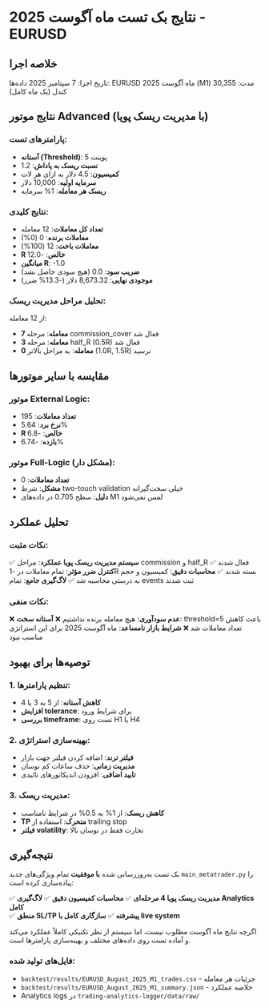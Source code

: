# نتایج بک تست ماه آگوست 2025 - EURUSD

## خلاصه اجرا

تاریخ اجرا: 7 سپتامبر 2025
داده‌ها: EURUSD ماه آگوست 2025 (M1)
مدت: 30,355 کندل (یک ماه کامل)

## نتایج موتور Advanced (با مدیریت ریسک پویا)

### پارامترهای تست:
- **آستانه (Threshold)**: 5 پوینت
- **نسبت ریسک به پاداش**: 1.2
- **کمیسیون**: 4.5 دلار به ازای هر لات
- **سرمایه اولیه**: 10,000 دلار
- **ریسک هر معامله**: 1% سرمایه

### نتایج کلیدی:
- **تعداد کل معاملات**: 12 معامله
- **معاملات برنده**: 0 (0%)
- **معاملات باخت**: 12 (100%)
- **R خالص**: -12.0
- **میانگین R**: -1.0
- **ضریب سود**: 0.0 (هیچ سودی حاصل نشد)
- **موجودی نهایی**: 8,673.32 دلار (-13.3% ضرر)

### تحلیل مراحل مدیریت ریسک:
از 12 معامله:
- **7 معامله**: مرحله commission_cover فعال شد
- **3 معامله**: مرحله half_R (0.5R) فعال شد
- **0 معامله**: به مراحل بالاتر (1.0R, 1.5R) نرسید

## مقایسه با سایر موتورها

### موتور External Logic:
- **تعداد معاملات**: 195
- **نرخ برد**: 5.64%
- **R خالص**: -6.8
- **بازده**: -6.74%

### موتور Full-Logic (مشکل دار):
- **تعداد معاملات**: 0
- **مشکل**: شرط two-touch validation خیلی سخت‌گیرانه
- **دلیل**: سطح 0.705 در داده‌های M1 لمس نمی‌شود

## تحلیل عملکرد

### نکات مثبت:
✅ **سیستم مدیریت ریسک پویا عملکرد**: مراحل commission و half_R فعال شدند
✅ **کنترل ضرر مؤثر**: تمام معاملات در -1R بسته شدند
✅ **محاسبات دقیق**: کمیسیون و حجم به درستی محاسبه شد
✅ **لاگ‌گیری جامع**: تمام events ثبت شدند

### نکات منفی:
❌ **عدم سودآوری**: هیچ معامله برنده نداشتیم
❌ **آستانه سخت**: threshold=5 باعث کاهش تعداد معاملات شد
❌ **شرایط بازار نامساعد**: ماه آگوست 2025 برای این استراتژی مناسب نبود

## توصیه‌ها برای بهبود

### 1. تنظیم پارامترها:
- **کاهش آستانه**: از 5 به 3 یا 4
- **افزایش tolerance**: برای شرایط ورود
- **بررسی timeframe**: تست روی H1 یا H4

### 2. بهینه‌سازی استراتژی:
- **فیلتر ترند**: اضافه کردن فیلتر جهت بازار
- **مدیریت زمانی**: حذف ساعات کم نوسان
- **تایید اضافی**: افزودن اندیکاتورهای تائیدی

### 3. مدیریت ریسک:
- **کاهش ریسک**: از 1% به 0.5% در شرایط نامناسب
- **TP متحرک**: استفاده از trailing stop
- **فیلتر volatility**: تجارت فقط در نوسان بالا

## نتیجه‌گیری

بک تست به‌روزرسانی شده **با موفقیت** تمام ویژگی‌های جدید `main_metatrader.py` را پیاده‌سازی کرده است:

✅ **مدیریت ریسک پویا 4 مرحله‌ای**
✅ **محاسبات کمیسیون دقیق**
✅ **لاگ‌گیری Analytics کامل**  
✅ **منطق SL/TP پیشرفته**
✅ **سازگاری کامل با live system**

اگرچه نتایج ماه آگوست مطلوب نیست، اما سیستم از نظر تکنیکی کاملاً عملکرد می‌کند و آماده تست روی داده‌های مختلف و بهینه‌سازی پارامترها است.

### فایل‌های تولید شده:
- `backtest/results/EURUSD_August_2025_M1_trades.csv` - جزئیات هر معامله
- `backtest/results/EURUSD_August_2025_M1_summary.json` - خلاصه عملکرد
- Analytics logs در `trading-analytics-logger/data/raw/`
